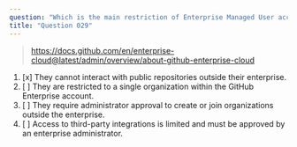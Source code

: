 ```yaml
---
question: "Which is the main restriction of Enterprise Managed User accounts in GitHub Enterprise Cloud?"
title: "Question 029"
---
```


> https://docs.github.com/en/enterprise-cloud@latest/admin/overview/about-github-enterprise-cloud
1. [x] They cannot interact with public repositories outside their enterprise.
1. [ ] They are restricted to a single organization within the GitHub Enterprise account.
1. [ ] They require administrator approval to create or join organizations outside the enterprise.
1. [ ] Access to third-party integrations is limited and must be approved by an enterprise administrator.
